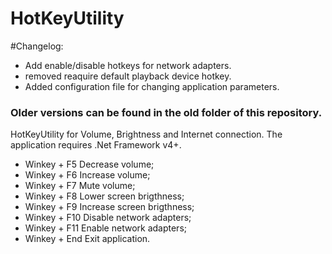# HotKeyUtility

#Changelog:
 - Add enable/disable hotkeys for network adapters.
 - removed reaquire default playback device hotkey.
 - Added configuration file for changing application parameters.
### Older versions can be found in the old folder of this repository.

HotKeyUtility for Volume, Brightness and Internet connection.
The application requires .Net Framework v4+.
 - Winkey + F5 Decrease volume;
 - Winkey + F6 Increase volume;
 - Winkey + F7 Mute volume;
 - Winkey + F8 Lower screen brigthness;
 - Winkey + F9 Increase screen brigthness;
 - Winkey + F10 Disable network adapters;
 - Winkey + F11 Enable network adapters;
 - Winkey + End Exit application.
